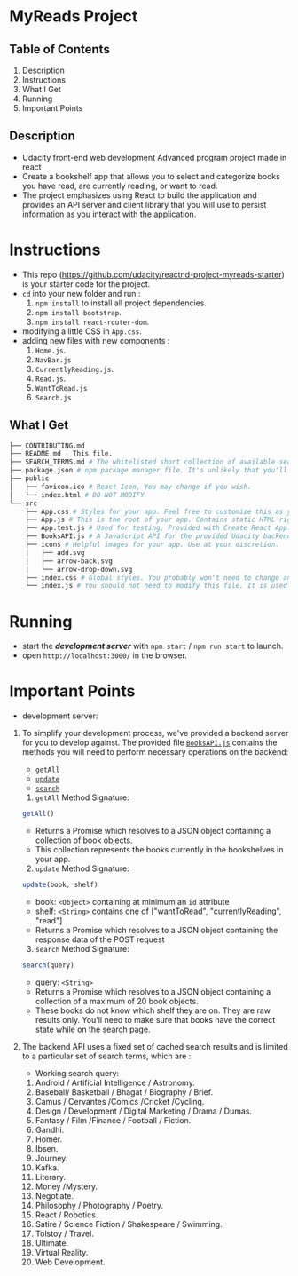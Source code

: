 # MyReads Project

## Table of Contents
1. Description
2. Instructions
3. What I Get
4. Running
5. Important Points

## Description
- Udacity front-end web development Advanced program project made in react
- Create a bookshelf app that allows you to select and categorize books you have read, are currently reading, or want to read.
- The project emphasizes using React to build the application and provides an API server and client library that you will use to persist information as you interact with the application.


# Instructions

- This repo (https://github.com/udacity/reactnd-project-myreads-starter) is your starter code for the project.
- `cd` into your new folder and run : 
  1. `npm install` to install all project dependencies.
  2. `npm install bootstrap`.
  2. `npm install react-router-dom`.
- modifying a little CSS in `App.css`.
- adding new files with new components :
  1. `Home.js`.
  2. `NavBar.js`
  3. `CurrentlyReading.js`.
  4. `Read.js`.
  5. `WantToRead.js`
  6. `Search.js`


## What I Get
```bash
├── CONTRIBUTING.md
├── README.md - This file.
├── SEARCH_TERMS.md # The whitelisted short collection of available search terms for you to use with your app.
├── package.json # npm package manager file. It's unlikely that you'll need to modify this.
├── public
│   ├── favicon.ico # React Icon, You may change if you wish.
│   └── index.html # DO NOT MODIFY
└── src
    ├── App.css # Styles for your app. Feel free to customize this as you desire.
    ├── App.js # This is the root of your app. Contains static HTML right now.
    ├── App.test.js # Used for testing. Provided with Create React App. Testing is encouraged, but not required.
    ├── BooksAPI.js # A JavaScript API for the provided Udacity backend. Instructions for the methods are below.
    ├── icons # Helpful images for your app. Use at your discretion.
    │   ├── add.svg
    │   ├── arrow-back.svg
    │   └── arrow-drop-down.svg
    ├── index.css # Global styles. You probably won't need to change anything here.
    └── index.js # You should not need to modify this file. It is used for DOM rendering only.
```

# Running

- start the ***development server*** with `npm start` / `npm run start` to launch.
- open `http://localhost:3000/` in the browser.



# Important Points

- development server:

1. To simplify your development process, we've provided a backend server for you to develop against. The provided file [`BooksAPI.js`](src/BooksAPI.js) contains the methods you will need to perform necessary operations on the backend:

    * [`getAll`](#getall)
    * [`update`](#update)
    * [`search`](#search)

    1. `getAll`
    Method Signature:
    ```js
    getAll()
    ```
    * Returns a Promise which resolves to a JSON object containing a collection of book objects.
    * This collection represents the books currently in the bookshelves in your app.


    2. `update`
    Method Signature:
    ```js
    update(book, shelf)
    ```
    * book: `<Object>` containing at minimum an `id` attribute
    * shelf: `<String>` contains one of ["wantToRead", "currentlyReading", "read"]  
    * Returns a Promise which resolves to a JSON object containing the response data of the POST request


    3. `search`
    Method Signature:
    ```js
    search(query)
   ```
   * query: `<String>`
   * Returns a Promise which resolves to a JSON object containing a collection of a maximum of 20 book objects.
   * These books do not know which shelf they are on. They are raw results only. You'll need to make sure that books have the correct state while on the search page.

2. The backend API uses a fixed set of cached search results and is limited to a particular set of search terms, which are :
    
    - Working search query:
    1. Android / Artificial Intelligence / Astronomy.
    2. Baseball/ Basketball / Bhagat / Biography / Brief. 
    3. Camus / Cervantes /Comics /Cricket /Cycling.
    4. Design / Development / Digital Marketing / Drama / Dumas.
    5. Fantasy / Film /Finance / Football / Fiction. 
    6. Gandhi. 
    7. Homer.
    8. Ibsen. 
    9. Journey. 
    10. Kafka.
    11. Literary.
    12. Money /Mystery. 
    13. Negotiate.
    14. Philosophy / Photography / Poetry.
    15. React / Robotics. 
    16. Satire / Science Fiction / Shakespeare / Swimming. 
    17. Tolstoy / Travel.
    18. Ultimate. 
    19. Virtual Reality.
    20. Web Development.

